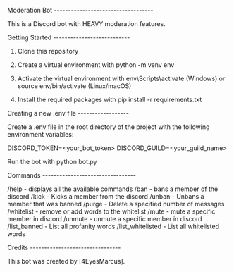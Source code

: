 Moderation Bot -----------------------------------

This is a Discord bot with HEAVY moderation features.

Getting Started ---------------------------

1. Clone this repository

2. Create a virtual environment with python -m venv env

3. Activate the virtual environment with env\Scripts\activate (Windows) or source env/bin/activate (Linux/macOS)

4. Install the required packages with pip install -r requirements.txt

Creating a new .env file ------------------

Create a .env file in the root directory of the project with the following environment variables:

DISCORD_TOKEN=<your_bot_token>
DISCORD_GUILD=<your_guild_name>

Run the bot with python bot.py

Commands ---------------------------------

/help - displays all the available commands
/ban - bans a member of the discord
/kick - Kicks a member from the discord
/unban - Unbans a member that was banned
/purge - Delete a specified number of messages
/whitelist - remove or add words to the whitelist
/mute - mute a specific member in discord
/unmute - unmute a specific member in discord
/list_banned - List all profanity words
/list_whitelisted - List all whitelisted words

Credits --------------------------------

This bot was created by [4EyesMarcus].
